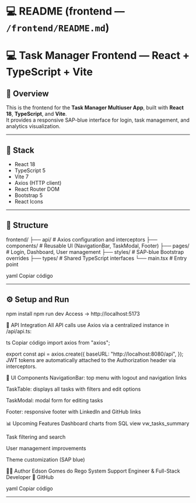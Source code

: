 # 💻 **README (frontend — `/frontend/README.md`)**


# 💻 Task Manager Frontend — React + TypeScript + Vite

## 📘 Overview
This is the frontend for the **Task Manager Multiuser App**, built with **React 18**, **TypeScript**, and **Vite**.  
It provides a responsive SAP-blue interface for login, task management, and analytics visualization.

---

## 🧰 Stack
- React 18
- TypeScript 5
- Vite 7
- Axios (HTTP client)
- React Router DOM
- Bootstrap 5
- React Icons

---

## 📁 Structure
frontend/
├── api/ # Axios configuration and interceptors
├── components/ # Reusable UI (NavigationBar, TaskModal, Footer)
├── pages/ # Login, Dashboard, User management
├── styles/ # SAP-blue Bootstrap overrides
├── types/ # Shared TypeScript interfaces
└── main.tsx # Entry point

yaml
Copiar código

---

## ⚙️ Setup and Run

npm install
npm run dev
Access → http://localhost:5173

🔗 API Integration
All API calls use Axios via a centralized instance in /api/api.ts:

ts
Copiar código
import axios from "axios";

export const api = axios.create({
  baseURL: "http://localhost:8080/api",
});
JWT tokens are automatically attached to the Authorization header via interceptors.

🎨 UI Components
NavigationBar: top menu with logout and navigation links

TaskTable: displays all tasks with filters and edit options

TaskModal: modal form for editing tasks

Footer: responsive footer with LinkedIn and GitHub links

📊 Upcoming Features
Dashboard charts from SQL view vw_tasks_summary

Task filtering and search

User management improvements

Theme customization (SAP blue)

👨‍💻 Author
Edson Gomes do Rego
System Support Engineer & Full-Stack Developer
🔗 GitHub

yaml
Copiar código

---
```bash